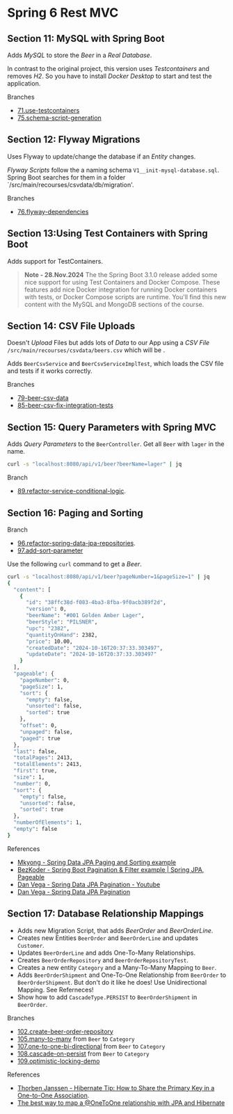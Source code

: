 # Spring 6 Rest MVC

## Section 11: MySQL with Spring Boot

Adds _MySQL_ to store the _Beer_ in a _Real Database_.

In contrast to the original project, this version uses _Testcontainers_ and removes _H2_.
So you have to install _Docker Desktop_ to start and test the application.

Branches

- [71.use-testcontainers](https://github.com/sosercodes/spring-6-rest-mvc/tree/71.use-testcontainers)
- [75.schema-script-generation](https://github.com/sosercodes/spring-6-rest-mvc/tree/75.schema-script-generation)

## Section 12: Flyway Migrations

Uses Flyway to update/change the database if an _Entity_ changes.

_Flyway Scripts_ follow the a naming schema `V1__init-mysql-database.sql`.
Spring Boot searches for them in a folder `/src/main/recourses/csvdata/db/migration'.

Branches

- [76.flyway-dependencies](https://github.com/sosercodes/spring-6-rest-mvc/tree/76.flyway-dependencies)

## Section 13:Using Test Containers with Spring Boot

Adds support for TestContainers.

>**Note - 28.Nov.2024** The the Spring Boot 3.1.0 release added some nice support for using Test Containers and Docker Compose. These features add nice Docker integration for running Docker containers with tests, or Docker Compose scripts are runtime.
You'll find this new content with the MySQL and MongoDB sections of the course.
> 


## Section 14: CSV File Uploads

Doesn't _Upload_ Files but adds lots of _Data_ to our App using a _CSV File_ `/src/main/recourses/csvdata/beers.csv` which will be .

Adds `BeerCsvService` and `BeerCsvServiceImplTest`, which loads the CSV file and tests if it works correctly.

Branches

- [79-beer-csv-data](https://github.com/springframeworkguru/spring-6-rest-mvc/tree/79-beer-csv-data)
- [85-beer-csv-fix-integration-tests](https://github.com/springframeworkguru/spring-6-rest-mvc/tree/85-beer-csv-fix-integration-tests)

## Section 15: Query Parameters with Spring MVC

Adds _Query Parameters_ to the `BeerController`. Get all `Beer` with `lager` in the name.

```bash
curl -s "localhost:8080/api/v1/beer?beerName=lager" | jq
```

Branch

- [89.refactor-service-conditional-logic](https://github.com/sosercodes/spring-6-rest-mvc/tree/89.refactor-service-conditional-logic).


## Section 16: Paging and Sorting

Branch 

- [96.refactor-spring-data-jpa-repositories](https://github.com/sosercodes/spring-6-rest-mvc/tree/96.refactor-spring-data-jpa-repositories).
- [97.add-sort-parameter](https://github.com/sosercodes/spring-6-rest-mvc/tree/97.add-sort-parameter)

Use the following `curl` command to get a _Beer_.

```bash
curl -s "localhost:8080/api/v1/beer?pageNumber=1&pageSize=1" | jq
{
  "content": [
    {
      "id": "38ffc38d-f083-4ba3-8fba-9f0acb389f2d",
      "version": 0,
      "beerName": "#001 Golden Amber Lager",
      "beerStyle": "PILSNER",
      "upc": "2382",
      "quantityOnHand": 2382,
      "price": 10.00,
      "createdDate": "2024-10-16T20:37:33.303497",
      "updateDate": "2024-10-16T20:37:33.303497"
    }
  ],
  "pageable": {
    "pageNumber": 0,
    "pageSize": 1,
    "sort": {
      "empty": false,
      "unsorted": false,
      "sorted": true
    },
    "offset": 0,
    "unpaged": false,
    "paged": true
  },
  "last": false,
  "totalPages": 2413,
  "totalElements": 2413,
  "first": true,
  "size": 1,
  "number": 0,
  "sort": {
    "empty": false,
    "unsorted": false,
    "sorted": true
  },
  "numberOfElements": 1,
  "empty": false
}
```

References

- [Mkyong - Spring Data JPA Paging and Sorting example](https://mkyong.com/spring-boot/spring-data-jpa-paging-and-sorting-example/)
- [BezKoder - Spring Boot Pagination & Filter example | Spring JPA, Pageable](https://www.bezkoder.com/spring-boot-pagination-filter-jpa-pageable/)
- [Dan Vega - Spring Data JPA Pagination - Youtube](https://www.youtube.com/watch?v=oq-c3D67WqM)
- [Dan Vega - Spring Data JPA Pagination](https://www.danvega.dev/blog/spring-data-jpa-pagination)

## Section 17: Database Relationship Mappings

- Adds new Migration Script, that adds _BeerOrder_ and _BeerOrderLine_.
- Creates new Entities `BeerOrder` and `BeerOrderLine` and updates `Customer`.
- Updates `BeerOrderLine` and adds One-To-Many Relationships.
- Creates `BeerOrderRepository` and `BeerOrderRepositoryTest`.
- Creates a new entity `Category` and a Many-To-Many Mapping to `Beer`.
- Adds `BeerOrderShipment` and One-To-One Relationship from `BeerOrder` to `BeerOrderShipment`. But don't do it like he does! Use Unidirectional Mapping. See Referneces!
- Show how to add `CascadeType.PERSIST` to `BeerOrderShipment` in `BeerOrder`.

Branches

- [102.create-beer-order-repository](https://github.com/sosercodes/spring-6-rest-mvc/tree/102.create-beer-order-repository)
- [105.many-to-many](https://github.com/sosercodes/spring-6-rest-mvc/tree/105.many-to-many) from `Beer` to `Category`
- [107.one-to-one-bi-directional](https://github.com/sosercodes/spring-6-rest-mvc/tree/107.one-to-one-bi-directional) from `Beer` to `Category`
- [108.cascade-on-persist](https://github.com/sosercodes/spring-6-rest-mvc/tree/108.cascade-on-persist) from `Beer` to `Category`
- [109.optimistic-locking-demo](https://github.com/sosercodes/spring-6-rest-mvc/tree/109.optimistic-locking-demo)

References

- [Thorben Janssen - Hibernate Tip: How to Share the Primary Key in a One-to-One Association](https://www.youtube.com/watch?v=t9jdfQqmTVU).
- [The best way to map a @OneToOne relationship with JPA and Hibernate](https://www.youtube.com/watch?v=GRV69QNSdVg)

